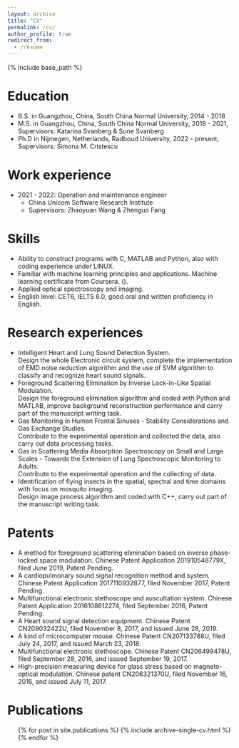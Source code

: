```yaml
---
layout: archive
title: "CV"
permalink: /cv/
author_profile: true
redirect_from:
  - /resume
---
```


{% include base_path %}

Education
======
* B.S. in Guangzhou, China, South China Normal University, 2014 - 2018
* M.S. in Guangzhou, China, South China Normal University, 2018 - 2021, Supervisors: Katarina Svanberg & Sune Svanberg
* Ph.D in Nijmegen, Netherlands, Radboud University, 2022 - present, Supervisors: Simona M. Cristescu

Work experience
======
* 2021 - 2022: Operation and maintenance engineer
  * China Unicom Software Research Institute
  * Supervisors: Zhaoyuan Wang & Zhenguo Fang
  
Skills
======
* Ability to construct programs with C, MATLAB and Python, also with coding experience under LINUX.
* Familiar with machine learning principles and applications. Machine learning certificate from Coursera. ([](https://coursera.org/share/e83e5079809d39cbd70d60b5b1a334c4)). 
* Applied optical spectroscopy and imaging.
* English level: CET6, IELTS 6.0, good oral and written proficiency in English.

Research experiences
======
* Intelligent Heart and Lung Sound Detection System.   
  Design the whole Electronic circuit system, complete the implementation of EMD noise reduction algorithm and the use of SVM algorithm to classify and recognize heart   sound signals.
* Foreground Scattering Elimination by Inverse Lock-in-Like Spatial Modulation.  
  Design the foreground elimination algorithm and coded with Python and MATLAB, improve background reconstruction performance and carry part of the manuscript writing   task.
* Gas Monitoring in Human Frontal Sinuses - Stability Considerations and Gas Exchange Studies.  
  Contribute to the experimental operation and collected the data, also carry out data processing tasks.
* Gas in Scattering Media Absorption Spectroscopy on Small and Large Scales - Towards the Extension of Lung Spectroscopic Monitoring to Adults.  
  Contribute to the experimental operation and the collecting of data.
* Identification of flying insects in the spatial, spectral and time domains with focus on mosquito imaging.  
  Design image process algorithm and coded with C++, carry out part of the manuscript writing task.

Patents
======
* A method for foreground scattering elimination based on inverse phase-locked space modulation. Chinese Patent Application 201910546779X, filed June 2019, Patent Pending.
* A cardiopulmonary sound signal recognition method and system. Chinese Patent Application 2017110932877, filed November 2017, Patent Pending.
* Multifunctional electronic stethoscope and auscultation system. Chinese Patent Application 2016108612274, filed September 2016, Patent Pending.
* A Heart sound signal detection equipment. Chinese Patent CN209032422U, filed November 8, 2017, and issued June 28, 2019.
* A kind of microcomputer mouse. Chinese Patent CN207133788U, filed July 24, 2017, and issued March 23, 2018.
* Multifunctional electronic stethoscope. Chinese Patent CN206499478U, filed September 28, 2016, and issued September 19, 2017.
* High-precision measuring device for glass stress based on magneto-optical modulation. Chinese patent CN206321370U, filed November 16, 2016, and issued July 11, 2017.

Publications
======
  <ul>{% for post in site.publications %}
    {% include archive-single-cv.html %}
  {% endfor %}</ul>
  

